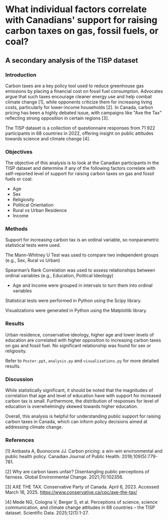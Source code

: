 # What individual factors correlate with Canadians' support for raising carbon taxes on gas, fossil fuels, or coal?  
## A secondary analysis of the TISP dataset


### Introduction

Carbon taxes are a key policy tool used to reduce greenhouse gas emissions by placing a financial cost on fossil fuel consumption. Advocates argue that such taxes encourage cleaner energy use and help combat climate change [1], while opponents criticize them for increasing living costs, particularly for lower-income households [2]. In Canada, carbon pricing has been a highly debated issue, with campaigns like "Axe the Tax" reflecting strong opposition in certain regions [3].

The TISP dataset is a collection of questionnaire responses from 71 922 participants in 68 countries in 2022, offering insight on public attitudes towards science and climate change [4]. 

### Objectives

The objective of this analysis is to look at the Canadian participants in the TISP dataset and determine if any of the following factors correlate with self-reported level of support for raising carbon taxes on gas and fossil fuels or coal:
* Age
* Sex
* Religiosity
* Political Orientation
* Rural vs Urban Residence
* Income

### Methods

Support for increasing carbon tax is an ordinal variable, so nonparametric statistical tests were used.

The Mann-Whitney U Test was used to compare two independent groups (e.g., Sex, Rural vs Urban)

Spearman’s Rank Correlation was used to assess relationships between ordinal variables (e.g., Education, Political Ideology)

* Age and Income were grouped in intervals to turn them into ordinal variables


Statistical tests were performed in Python using the Scipy library.

Visualizations were generated in Python using the Matplotlib library.

### Results

Urban residence, conservative ideology, higher age and lower levels of education are correlated with higher opposition to increasing carbon taxes on gas and fossil fuel. No significant relationship was found for sex or religiosity.

Refer to `Poster.ppt`, `analysis.py` and `visualizations.py` for more detailed results.

### Discussion
While statistically significant, it should be noted that the magnitudes of correlation that age and level of education have with support for increased carbon tax is small. Furthermore, the distribution of responses for level of education is overwhelmingly skewed towards higher education.

Overall, this analysis is helpful for understanding public support for raising carbon taxes in Canada, which can inform policy decisions aimed at addressing climate change.

### References
[1] Ambasta A, Buonocore JJ. Carbon pricing: a win-win environmental and public health policy. Canadian Journal of Public Health. 2018;109(5):779-781.

[2] Why are carbon taxes unfair? Disentangling public perceptions of fairness. Global Environmental Change. 2021;70:102356.

[3] AXE THE TAX. Conservative Party of Canada. April 6, 2023. Accessed March 16, 2025. https://www.conservative.ca/cpc/axe-the-tax/

[4] Mede NG, Cologna V, Berger S, et al. Perceptions of science, science communication, and climate change attitudes in 68 countries – the TISP dataset. Scientific Data. 2025;12(1):1-27.